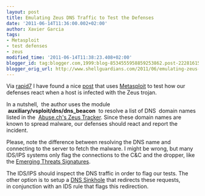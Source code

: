 ```yaml
---
layout: post
title: Emulating Zeus DNS Traffic to Test the Defenses
date: '2011-06-14T11:36:00.002+02:00'
author: Xavier Garcia
tags:
- Metasploit
- test defenses
- zeus
modified_time: '2011-06-14T11:38:23.408+02:00'
blogger_id: tag:blogger.com,1999:blog-8534555958859253862.post-2228161574642823500
blogger_orig_url: http://www.shellguardians.com/2011/06/emulating-zeus-dns-traffic-to-test.html
---
```

Via [rapid7](http://twitter.com/rapid7) I have found a nice [post](https://community.rapid7.com/blogs/rapid7/2011/06/13/emulating-suspicious-dns-traffic-with-metasploit-framework) that uses [Metasploit](http://www.metasploit.com/) to test how our defenses react when a host is infected with the Zeus trojan.  

In a nutshell,  the author uses the module  **auxiliary/vsploit/dns/dns_beacon**  to resolve a list of DNS  domain names listed in the  [Abuse.ch's Zeus Tracker](https://zeustracker.abuse.ch/). Since these domain names are known to spread malware, our defenses should react and report the incident.

Please, note the difference between resolving the DNS name and connecting to the server to fetch the malware. I might be wrong, but many IDS/IPS systems only flag the connections to the C&C and the dropper, like the [Emerging Threats Signatures](http://www.emergingthreats.net/cgi-bin/cvsweb.cgi/sigs/VIRUS/TROJAN_Zbot).

The IDS/IPS should inspect the DNS traffic in order to flag our tests. The other option is to setup a [DNS Sinkhole](http://isc.sans.org/diary.html?storyid=7930) that redirects these requests, in conjunction with an IDS rule that flags this redirection.
